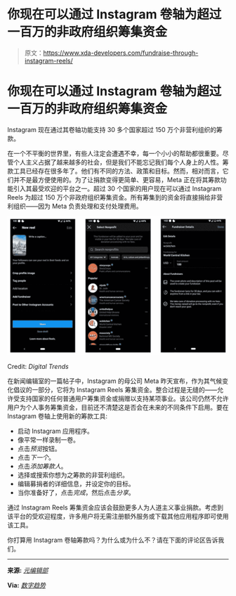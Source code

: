 # 你现在可以通过 Instagram 卷轴为超过一百万的非政府组织筹集资金

> 原文：<https://www.xda-developers.com/fundraise-through-instagram-reels/>

# 你现在可以通过 Instagram 卷轴为超过一百万的非政府组织筹集资金

Instagram 现在通过其卷轴功能支持 30 多个国家超过 150 万个非营利组织的筹款。

在一个不平衡的世界里，有些人注定会遭遇不幸，每一个小小的帮助都很重要。尽管个人主义占据了越来越多的社会，但是我们不能忘记我们每个人身上的人性。筹款工具已经存在很多年了。他们有不同的方法、政策和目标。然而，相对而言，它们并不是最方便使用的。为了让捐款变得更简单、更容易，Meta 正在将其筹款功能引入其最受欢迎的平台之一。超过 30 个国家的用户现在可以通过 Instagram Reels 为超过 150 万个非政府组织筹集资金。所有筹集到的资金将直接捐给非营利组织——因为 Meta 负责处理和支付处理费用。

 <picture>![Instagram Reels fundraise](img/fd16f9f5b212e860c34105980b4e1bf1.png)</picture> 

Credit: *Digital Trends*

在新闻编辑室的一篇帖子中，Instagram 的母公司 Meta 昨天宣布，作为其气候变化倡议的一部分，它将为 Instagram Reels 筹集资金。整合过程是无缝的——允许受支持国家的任何普通用户筹集资金或捐赠以支持某项事业。该公司仍然不允许用户为个人事务筹集资金，目前还不清楚这是否会在未来的不同条件下启用。要在 Instagram 卷轴上使用新的筹款工具:

*   启动 Instagram 应用程序。
*   像平常一样录制一卷。
*   点击*预览*按钮。
*   点击*下一个*。
*   点击*添加筹款人*。
*   选择或搜索你想为之筹款的非营利组织。
*   编辑募捐者的详细信息，并设定你的目标。
*   当你准备好了，点击*完成*，然后点击*分享*。

通过 Instagram Reels 筹集资金应该会鼓励更多人为人道主义事业捐款。考虑到该平台的受欢迎程度，许多用户将无需注册额外服务或下载其他应用程序即可使用该工具。

你打算用 Instagram 卷轴筹款吗？为什么或为什么不？请在下面的评论区告诉我们。

* * *

**来源:** [*元编辑部*](https://about.fb.com/news/2022/04/make-an-impact-for-earth-day/)

**Via:** [*数字趋势*](https://www.digitaltrends.com/social-media/instagram-reels-now-offer-fundraising-capabilities/)